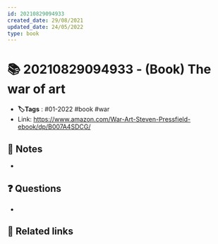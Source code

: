 ```yaml
---
id: 20210829094933
created_date: 29/08/2021
updated_date: 24/05/2022
type: book
---
```


# 📚 20210829094933 - (Book) The war of art
- **🏷️Tags** :  #01-2022 #book #war
- Link: <https://www.amazon.com/War-Art-Steven-Pressfield-ebook/dp/B007A4SDCG/>
## 📝 Notes
-
## ❓ Questions
-
## 🔗 Related links
